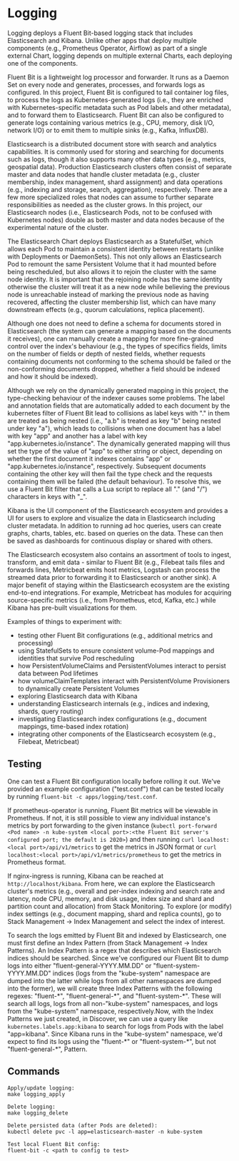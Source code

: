 # Logging
Logging deploys a Fluent Bit-based logging stack that includes Elasticsearch and Kibana. Unlike other apps that deploy multiple components (e.g., Prometheus Operator, Airflow) as part of a single external Chart, logging depends on multiple external Charts, each deploying one of the components.

Fluent Bit is a lightweight log processor and forwarder. It runs as a Daemon Set on every node and generates, processes, and forwards logs as configured. In this project, Fluent Bit is configured to tail container log files, to process the logs as Kubernetes-generated logs (i.e., they are enriched with Kubernetes-specific metadata such as Pod labels and other metadata), and to forward them to Elasticsearch. Fluent Bit can also be configured to generate logs containing various metrics (e.g., CPU, memory, disk I/O, network I/O) or to emit them to multiple sinks (e.g., Kafka, InfluxDB).

Elasticsearch is a distributed document store with search and analytics capabilities. It is commonly used for storing and searching for documents such as logs, though it also supports many other data types (e.g., metrics, geospatial data). Production Elasticsearch clusters often consist of separate master and data nodes that handle cluster metadata (e.g., cluster membership, index management, shard assignment) and data operations (e.g., indexing and storage, search, aggregation), respectively. There are a few more specialized roles that nodes can assume to further separate responsibilities as needed as the cluster grows. In this project, our Elasticsearch nodes (i.e., Elasticsearch Pods, not to be confused with Kubernetes nodes) double as both master and data nodes because of the experimental nature of the cluster.

The Elasticsearch Chart deploys Elasticsearch as a StatefulSet, which allows each Pod to maintain a consistent identity between restarts (unlike with Deployments or DaemonSets). This not only allows an Elasticsearch Pod to remount the same Persistent Volume that it had mounted before being rescheduled, but also allows it to rejoin the cluster with the same node identity. It is important that the rejoining node has the same identity otherwise the cluster will treat it as a new node while believing the previous node is unreachable instead of marking the previous node as having recovered, affecting the cluster membership list, which can have many downstream effects (e.g., quorum calculations, replica placement).

Although one does not need to define a schema for documents stored in Elasticsearch (the system can generate a mapping based on the documents it receives), one can manually create a mapping for more fine-grained control over the index's behaviour (e.g., the types of specifics fields, limits on the number of fields or depth of nested fields, whether requests containing documents not conforming to the schema should be failed or the non-conforming documents dropped, whether a field should be indexed and how it should be indexed).

Although we rely on the dynamically generated mapping in this project, the type-checking behaviour of the indexer causes some problems. The label and annotation fields that are automatically added to each document by the kubernetes filter of Fluent Bit lead to collisions as label keys with "." in them are treated as being nested (i.e., "a.b" is treated as key "b" being nested under key "a"), which leads to collisions when one document has a label with key "app" and another has a label with key "app.kubernetes.io/instance". The dynamically generated mapping will thus set the type of the value of "app" to either string or object, depending on whether the first document it indexes contains "app" or "app.kubernetes.io/instance", respectively. Subsequent documents containing the other key will then fail the type check and the requests containing them will be failed (the default behaviour). To resolve this, we use a Fluent Bit filter that calls a Lua script to replace all "." (and "/") characters in keys with "_".

Kibana is the UI component of the Elasticsearch ecosystem and provides a UI for users to explore and visualize the data in Elasticsearch including cluster metadata. In addition to running ad hoc queries, users can create graphs, charts, tables, etc. based on queries on the data. These can then be saved as dashboards for continuous display or shared with others.

The Elasticsearch ecosystem also contains an assortment of tools to ingest, transform, and emit data - similar to Fluent Bit (e.g., Filebeat tails files and forwards lines, Metricbeat emits host metrics, Logstash can process the streamed data prior to forwarding it to Elasticsearch or another sink). A major benefit of staying within the Elasticsearch ecosystem are the existing end-to-end integrations. For example, Metricbeat has modules for acquiring source-specific metrics (i.e., from Prometheus, etcd, Kafka, etc.) while Kibana has pre-built visualizations for them.

Examples of things to experiment with:

- testing other Fluent Bit configurations (e.g., additional metrics and processing)
- using StatefulSets to ensure consistent volume-Pod mappings and identities that survive Pod rescheduling
- how PersistentVolumeClaims and PersistentVolumes interact to persist data between Pod lifetimes
- how volumeClaimTemplates interact with PersistentVolume Provisioners to dynamically create Persistent Volumes
- exploring Elasticsearch data with Kibana
- understanding Elasticsearch internals (e.g., indices and indexing, shards, query routing)
- investigating Elasticsearch index configurations (e.g., document mappings, time-based index rotation)
- integrating other components of the Elasticsearch ecosystem (e.g., Filebeat, Metricbeat)

## Testing
One can test a Fluent Bit configuration locally before rolling it out. We've provided an example configuration ("test.conf") that can be tested locally by running `fluent-bit -c apps/logging/test.conf`.

If prometheus-operator is running, Fluent Bit metrics will be viewable in Prometheus. If not, it is still possible to view any individual instance's metrics by port forwarding to the given instance (`kubectl port-forward <Pod name> -n kube-system <local port>:<the Fluent Bit server's configured port; the default is 2020>`) and then running `curl localhost:<local port>/api/v1/metrics` to get the metrics in JSON format or `curl localhost:<local port>/api/v1/metrics/prometheus` to get the metrics in Prometheus format.

If nginx-ingress is running, Kibana can be reached at `http://localhost/kibana`. From here, we can explore the Elasticsearch cluster's metrics (e.g., overall and per-index indexing and search rate and latency, node CPU, memory, and disk usage, index size and shard and partition count and allocation) from Stack Monitoring. To explore (or modify) index settings (e.g., document mapping, shard and replica counts), go to Stack Management -> Index Management and select the index of interest.

To search the logs emitted by Fluent Bit and indexed by Elasticsearch, one must first define an Index Pattern (from Stack Management -> Index Patterns). An Index Pattern is a regex that describes which Elasticsearch indices should be searched. Since we've configured our Fluent Bit to dump logs into either "fluent-general-YYYY.MM.DD" or "fluent-system-YYYY.MM.DD" indices (logs from the "kube-system" namespace are dumped into the latter while logs from all other namespaces are dumped into the former), we will create three Index Patterns with the following regexes: "fluent-\*", "fluent-general-\*", and "fluent-system-\*". These will search all logs, logs from all non-"kube-system" namespaces, and logs from the "kube-system" namespace, respectively.Now, with the Index Patterns we just created, in Discover, we can use a query like `kubernetes.labels.app:kibana` to search for logs from Pods with the label "app=kibana". Since Kibana runs in the "kube-system" namespace, we'd expect to find its logs using the "fluent-\*" or "fluent-system-\*", but not "fluent-general-\*", Pattern.

## Commands
```
Apply/update logging:
make logging_apply

Delete logging:
make logging_delete

Delete persisted data (after Pods are deleted):
kubectl delete pvc -l app=elasticsearch-master -n kube-system

Test local Fluent Bit config:
fluent-bit -c <path to config to test>
```

